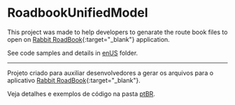 # RoadbookUnifiedModel

This project was made to help developers to genarate the route book files to open on [Rabbit RoadBook](https://play.google.com/store/apps/details?id=com.rabbit.roadbook){:target="_blank"} application.

See code samples and details in [enUS](enUS) folder.

---

Projeto criado para auxiliar desenvolvedores a gerar os arquivos para o aplicativo [Rabbit RoadBook](https://play.google.com/store/apps/details?id=com.rabbit.roadbook){:target="_blank"}.

Veja detalhes e exemplos de código na pasta [ptBR](ptBR).
